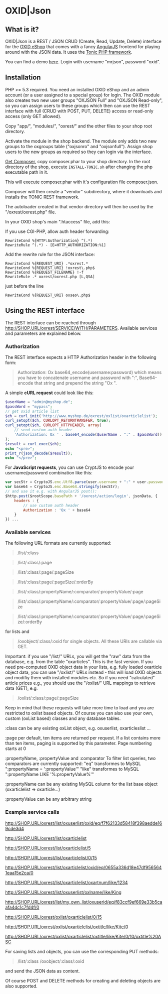 # OXID|Json #

## What is it? ##
OXID|Json is a REST / JSON CRUD (Create, Read, Update, Delete) interface for the [OXID eShop](http://www.oxid-esales.com)
that comes with a fancy [AngularJS](http://angularjs.org) frontend for playing around with the JSON data. It uses the [Tonic PHP framework](http://www.peej.co.uk/tonic/).

You can find a demo [here](http://module2.shoptimax.de/oxjson/app/). Login with username "mrjson", password "oxid".

## Installation ##

PHP >= 5.3 required. You need an installed OXID eShop and an admin account (or a user assigned to a special group) for login.
The OXID module also creates two new user groups "OXJSON Full" and "OXJSON Read-only", so you can assign
users to these groups which then can use the REST interface with full (CRUD with POST, PUT, DELETE) access or read-only access (only GET allowed).

Copy "app/", "modules/", "oxrest/" and the other files to your shop root directory.

Activate the module in the shop backend. The module only adds two new groups to the oxgroups table ("oxjsonro" and "oxjsonfull").
Assign shop users to the new groups as required so they can login via the interface.

[Get Composer](http://getcomposer.org/), copy composer.phar to your shop directory.
In the root directory of the shop, execute
`INSTALL-TONIC.sh`
after changing the php executable path in it.

This will execute composer.phar with it's configuration file composer.json.

Composer will then create a "vendor" subdirectory, where it downloads and installs the TONIC REST framework.

The autoloader created in that vendor directory will then be used by the
"/oxrest/oxrest.php" file.

In your OXID shop's main ".htaccess" file, add this:

If you use CGI-PHP, allow auth header forwarding:
```
RewriteCond %{HTTP:Authorization} ^(.*)
RewriteRule ^(.*) - [E=HTTP_AUTHORIZATION:%1]
```

Add the rewrite rule for the JSON interface:
```
RewriteCond %{REQUEST_URI} .*oxrest.*
RewriteCond %{REQUEST_URI} !oxrest\.php$
RewriteCond %{REQUEST_FILENAME} !-f
RewriteRule .* oxrest/oxrest.php [L,QSA]
```

just before the line
```
RewriteCond %{REQUEST_URI} oxseo\.php$
```

## Using the REST interface

The REST interface can be reached through http://SHOP.URL/oxrest/SERVICE/WITH/PARAMETERS.
Available services and parameters are explained below.

### Authorization

The REST interface expects a HTTP Authorization header in the following form:

> Authorization: Ox base64_encode(username:password)
which means you have to concatenate username and password with ":", 
Base64-encode that string and prepend the string "Ox ".

A simple **cURL request** could look like this:
```php
$userName = "admin@myshop.de";
$passWord = "mypass";
// get oxid article list
$ch = curl_init('http://www.myshop.de/oxrest/oxlist/oxarticlelist');
curl_setopt($ch, CURLOPT_RETURNTRANSFER, true);
curl_setopt($ch, CURLOPT_HTTPHEADER, array(
    // send custom auth header
    'Authorization: Ox ' . base64_encode($userName . ":" . $passWord))
);
$result = curl_exec($ch);
echo "<pre>";
print_r(json_decode($result));
echo "</pre>";
```

For **JavaScript requests**, you can use CryptJS to encode your username/password combination like this:
```javascript
var secStr = CryptoJS.enc.Utf8.parse(user.username + ":" + user.password);
var base64 = CryptoJS.enc.Base64.stringify(secStr);
// and use it e.g. with AngularJS post():
$http.post($rootScope.basePath + '/oxrest/action/login', jsonData, {
    headers : {
        // use custom auth header
        Authorization : 'Ox ' + base64
    }
}) ...
```

### Available services

The following URL formats are currently supported:

> /list/:class

> /list/:class/:page

> /list/:class/:page/:pageSize

> /list/:class/:page/:pageSize/:orderBy

> /list/:class/:propertyName/:comparator/:propertyValue/:page

> /list/:class/:propertyName/:comparator/:propertyValue/:page/:pageSize

> /list/:class/:propertyName/:comparator/:propertyValue/:page/:pageSize/:orderBy

for lists and
> /oxobject/:class/:oxid
for single objects. All these URIs are callable via GET.

Important: if you use "/list/" URLs, you will get the "raw" data from the database, e.g. from the table "oxarticles".
This is the fast version. If you need pre-computed OXID object data in your lists, e.g. fully loaded oxarticle object data,
you can use "/oxlist/" URLs instead - this will load OXID objects and modifiy them with installed modules etc. So
if you need "calculated" article prices e.g., you should use the "/oxlist/" URL mappings to retrieve data (GET), e.g.


> /oxlist/:class/:page/:pageSize 

Keep in mind that these requests will take more time to load and you are restricted to oxlist based objects.
Of course you can also use your own, custom (oxList based) classes and any database tables.
                        

:class
can be any existing oxList object, e.g. oxuserlist, oxarticleslist ...

:page
per default, ten items are returned per request. If a list contains more than ten items,
paging is supported by this parameter.
Page numbering starts at 0

:propertyName, :propertyValue and :comparator
To filter list queries, two comparators are currently supported:
"eq"   transformes to MySQL ":propertyName = ':propertyValue'"
"like" transformes to MySQL ":propertyName LIKE '%:propertyValue%'"

:propertyName can be any existing MySQL column for the list base object (oxarticlelist => oxarticle...)

:propertyValue can be any arbitrary string

### Example service calls

http://SHOP.URL/oxrest/list/oxuserlist/oxid/eq/f7f62133d58418f398aedde169cde3d4

http://SHOP.URL/oxrest/list/oxarticlelist

http://SHOP.URL/oxrest/list/oxarticlelist/5

http://SHOP.URL/oxrest/list/oxarticlelist/0/15

http://SHOP.URL/oxrest/list/oxarticlelist/oxid/eq/0655a336d18e47df9565641eaa15e2ca/0

http://SHOP.URL/oxrest/list/oxarticlelist/oxartnum/like/1234

http://SHOP.URL/oxrest/list/oxuserlist/oxlname/like/King

http://SHOP.URL/oxrest/list/my_own_list/oxuserid/eq/f83ccf9ef669e33b5caafa4dc1c7fd4f/0

http://SHOP.URL/oxrest/oxlist/oxarticlelist/0/15

http://SHOP.URL/oxrest/oxlist/oxarticlelist/oxtitle/like/Kite/0

http://SHOP.URL/oxrest/oxlist/oxarticlelist/oxtitle/like/Kite/0/10/oxtitle%20ASC


For saving lists and objects, you can use the corresponding PUT methods:

> /list/:class
> /oxobject/:class/:oxid

and send the JSON data as content.

Of course POST and DELETE methods for creating and deleting objects are also supported.
							
